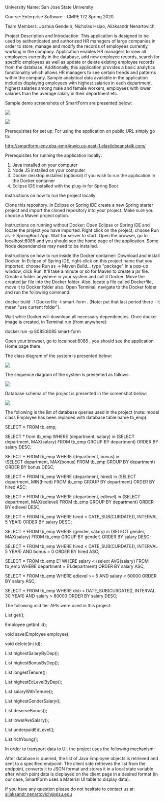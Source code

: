 University Name: San Jose State University

Course: Enterprise Software - CMPE 172 Spring 2020

Team Members: Joshua Gendein, Nicholas Hsiao, Aliaksandr Nenartovich

Project Description and Introduction: This application is designed to be used by authenticated and authorized HR managers of large companies in order to store, manage and modify the records of employees currently working in the company. Application enables HR managers to view all employees currently in the database, add new employee records, search for specific employees as well as update or delete existing employee records from the database. Additionally, this application provides a basic analytics functionality which allows HR managers to see certain trends and patterns within the company. Sample analytical data available in the application includes displaying employees with highest salaries in each department, highest salaries among male and female workers, employees with lower salaries than the average salary in their department etc.

Sample demo screenshots of SmartForm are presented below:

![](Images/form.png)

![](Images/table.png)

Prerequisites for set up:
For using the application on public URL simply go to:

http://smartform-env.eba-emp4nwip.us-east-1.elasticbeanstalk.com/

Prerequisites for running the application locally:
1) Java installed on your computer
2) Node JS installed on your computer
3) Docker desktop installed (optional) if you wish to run the application in the Docker container
4) Eclipse IDE installed with the plug-in for Spring Boot

Instructions on how to run the project locally:

Clone this repository. In Eclipse or Spring IDE create a new Spring starter project and import the cloned repository into your project. Make sure you choose a Maven project option.

Instructions on running without Docker:
Open Eclipse or Spring IDE and locate the project you have imported. Right click on the project, choose Run as -> SpringBoot App. Wait for server to start. Open the browser, go to localhost:8085 and you should see the home page of the application. Some Node dependencies may need to be installed.

Instructions on how to run inside the Docker container:
Download and install Docker. In Eclipse of Spring IDE, right-click on this project name that you imported, choose Run as -> Maven Build... type "package" in a pop-up window, click Run. It'll take a minute or so for Maven to create a jar file. Create a folder anywhere in your system and call it Docker. Move the created jar file into the Docker folder. Also, locate a file called Dockerfile, move it to Docker folder also. Open Terminal, navigate to the Docker folder and run the following command:

docker build -f Dockerfile -t smart-form . (Note: put that last period there - it mean "use current folder"). 

Wait while Docker will download all necessary dependencies. Once docker image is created, in Terminal run (from anywhere): 

docker run -p 8085:8085 smart-form

Open your browser, go to localhost:8085 , you should see the application Home page there. 

The class diagram of the system is presented below:

![](Images/ClassDiagram.png)

The sequence diagram of the system is presented as follows:

![](Images/Sequence_Diagram.png)

Database schema of the project is presented in the screenshot below:

![](Images/database_schema.png)

The following is the list of database queries used in the project (note: model class Employee has been replaced with database table name tb_emp):

SELECT * FROM tb_emp;

SELECT * from tb_emp WHERE (department, salary) in 
		  	                (SELECT department, MAX(salary) FROM tb_emp 
		  	                         GROUP BY department) ORDER BY salary DESC;

SELECT * FROM tb_emp WHERE (department, bonus) in  
		  	                (SELECT department, MAX(bonus) FROM tb_emp
		  	                         GROUP BY department) ORDER BY bonus DESC;

SELECT * FROM tb_emp WHERE (department, hired) in 
	  	                    (SELECT department, MIN(hired) FROM tb_emp
	  	                             GROUP BY department) ORDER BY hired ASC;

SELECT * FROM tb_emp WHERE (department, edlevel) in
		  	                (SELECT department, MAX(edlevel) FROM tb_emp
		  	                         GROUP BY department) ORDER BY edlevel DESC;

SELECT * FROM tb_emp WHERE hired < DATE_SUB(CURDATE(), INTERVAL 5 YEAR) ORDER BY salary DESC;

SELECT * FROM tb_emp WHERE (gender, salary) in
		  	                (SELECT gender, MAX(salary) FROM tb_emp
		  	                         GROUP BY gender) ORDER BY salary DESC;

SELECT * FROM tb_emp WHERE hired < DATE_SUB(CURDATE(), INTERVAL 5 YEAR) 
		  	                                    AND bonus = 0 
		  	                                    ORDER BY hired ASC;

SELECT * FROM tb_emp E1 WHERE salary < 
						(select AVG(salary) FROM tb_emp WHERE department = E1.department)
		  	                                                  ORDER BY salary ASC;

SELECT * FROM tb_emp WHERE edlevel >= 5 AND salary < 60000 ORDER BY salary ASC;

SELECT * FROM tb_emp WHERE dob > DATE_SUB(CURDATE(), INTERVAL 30 YEAR)
		  	                                         AND salary > 80000
		  	                                         ORDER BY salary DESC;


The following mid tier APIs were used in this project:

List<Employee> get();

Employee get(int id);

void save(Employee employee);

void delete(int id);

List<Employee> highestSalaryByDep();

List<Employee> highestBonusByDep();

List<Employee> longestTenure();

List<Employee> highestEdLevelByDep();

List<Employee> salaryWithTenure();

List<Employee> highestGenderSalary();

List<Employee> deserveBonus();

List<Employee> lowerAveSalary();

List<Employee> underpaidEdLevel();

List<Employee> richYoung();


In order to transport data to UI, the project uses the following mechanism:

After database is queried, the list of Java Employee objects is retrieved and sent to a specified endpoint. The client side retrieves the list from the endpoint, converts it to JSON format and stores it in a local state variable after which point data is displayed on the client page in a desired format (in our case, SmartForm uses a Material UI table to display data). 

If you have any question please do not hesitate to contact us at: aliaksandr.nenartovich@sjsu.edu